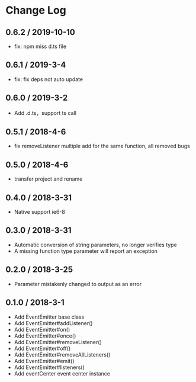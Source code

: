 # Change Log

## 0.6.2 / 2019-10-10

- fix: npm miss d.ts file

## 0.6.1 / 2019-3-4

- fix: fix deps not auto update

## 0.6.0 / 2019-3-2

- Add .d.ts，support ts call

## 0.5.1 / 2018-4-6

- fix removeListener multiple add for the same function, all removed bugs

## 0.5.0 / 2018-4-6

- transfer project and rename

## 0.4.0 / 2018-3-31

- Native support ie6-8

## 0.3.0 / 2018-3-31

- Automatic conversion of string parameters, no longer verifies type
- A missing function type parameter will report an exception

## 0.2.0 / 2018-3-25

- Parameter mistakenly changed to output as an error

## 0.1.0 / 2018-3-1

- Add EventEmitter base class
- Add EventEmitter#addListener()
- Add EventEmitter#on()
- Add EventEmitter#once()
- Add EventEmitter#removeListener()
- Add EventEmitter#off()
- Add EventEmitter#removeAllListeners()
- Add EventEmitter#emit()
- Add EventEmitter#listeners()
- Add eventCenter event center instance
